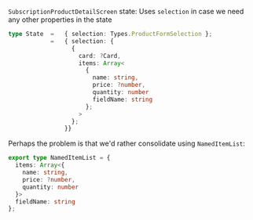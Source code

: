 `SubscriptionProductDetailScreen` state:
  Uses `selection` in case we need any other properties in the state
```ts
type State  =   { selection: Types.ProductFormSelection };
            =   { selection: {
                  {
                    card: ?Card,
                    items: Array<
                      { 
                        name: string, 
                        price: ?number, 
                        quantity: number
                        fieldName: string 
                      };
                    >
                  };
                }}
```

Perhaps the problem is that we'd rather consolidate using `NamedItemList`:
```ts
export type NamedItemList = {
  items: Array<{
    name: string, 
    price: ?number, 
    quantity: number
  }>
  fieldName: string
};
```